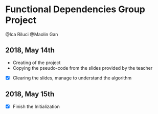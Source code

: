 # Functional Dependencies Group Project

@Ica Riluci @Maolin Gan

## 2018, May 14th

- Creating of the project
- Copying the pseudo-code from the slides provided by the teacher
- [x] Clearing the slides, manage to understand the algorithm

## 2018, May 15th

- [x] Finish the Initialization